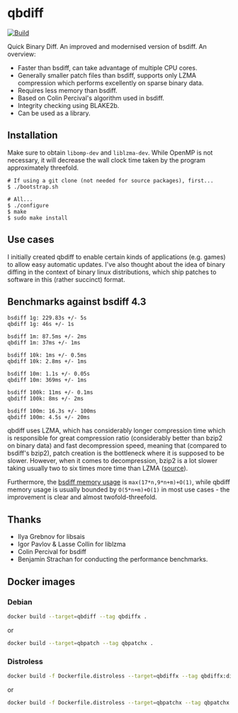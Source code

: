 # qbdiff

[![Build](https://github.com/kspalaiologos/qbdiff/actions/workflows/build.yml/badge.svg)](https://github.com/kspalaiologos/qbdiff/actions/workflows/build.yml)

Quick Binary Diff. An improved and modernised version of bsdiff. An overview:

- Faster than bsdiff, can take advantage of multiple CPU cores.
- Generally smaller patch files than bsdiff, supports only LZMA compression which performs excellently on sparse binary data.
- Requires less memory than bsdiff.
- Based on Colin Percival's algorithm used in bsdiff.
- Integrity checking using BLAKE2b.
- Can be used as a library.

## Installation

Make sure to obtain `libomp-dev` and `liblzma-dev`. While OpenMP is not necessary, it will decrease the wall clock time taken by the program approximately threefold.

```
# If using a git clone (not needed for source packages), first...
$ ./bootstrap.sh

# All...
$ ./configure
$ make
$ sudo make install
```

## Use cases

I initially created qbdiff to enable certain kinds of applications (e.g. games) to allow easy automatic updates. I've also thought about the idea of binary diffing in the context of binary linux distributions, which ship patches to software in this (rather succinct) format.

## Benchmarks against bsdiff 4.3

```
bsdiff 1g: 229.83s +/- 5s
qbdiff 1g: 46s +/- 1s

bsdiff 1m: 87.5ms +/- 2ms
qbdiff 1m: 37ms +/- 1ms

bsdiff 10k: 1ms +/- 0.5ms
qbdiff 10k: 2.8ms +/- 1ms

bsdiff 10m: 1.1s +/- 0.05s
qbdiff 10m: 369ms +/- 1ms

bsdiff 100k: 11ms +/- 0.1ms
qbdiff 100k: 8ms +/- 2ms

bsdiff 100m: 16.3s +/- 100ms
qbdiff 100m: 4.5s +/- 20ms
```

qbdiff uses LZMA, which has considerably longer compression time which is responsible for great compression ratio (considerably better than bzip2 on binary data) and fast decompression speed, meaning that (compared to bsdiff's bzip2), patch creation is the bottleneck where it is supposed to be slower. However, when it comes to decompression, bzip2 is a lot slower taking usually two to six times more time than LZMA ([source](https://tukaani.org/lzma/benchmarks.html)).

Furthermore, the [bsdiff memory usage](https://www.daemonology.net/bsdiff/) is `max(17*n,9*n+m)+O(1)`, while qbdiff memory usage is usually bounded by `O(5*n+m)+O(1)` in most use cases - the improvement is clear and almost twofold-threefold.

## Thanks

- Ilya Grebnov for libsais
- Igor Pavlov & Lasse Collin for liblzma
- Colin Percival for bsdiff
- Benjamin Strachan for conducting the performance benchmarks.

## Docker images

### Debian

```bash
docker build --target=qbdiff --tag qbdiffx .
```

or

```bash
docker build --target=qbpatch --tag qbpatchx .
```

### Distroless

```bash
docker build -f Dockerfile.distroless --target=qbdiffx --tag qbdiffx:distroless .
```

or

```bash
docker build -f Dockerfile.distroless --target=qbpatchx --tag qbpatchx:distroless .
```